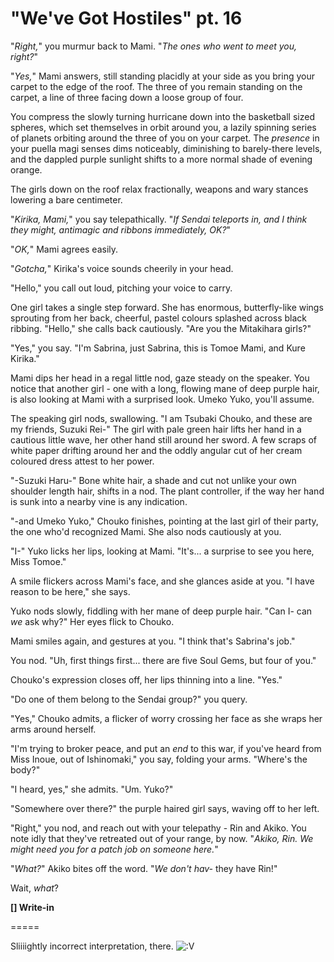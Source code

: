 # "We've Got Hostiles" pt. 16

"*Right,*" you murmur back to Mami. "*The ones who went to meet you, right?*"

"*Yes,*" Mami answers, still standing placidly at your side as you bring your carpet to the edge of the roof. The three of you remain standing on the carpet, a line of three facing down a loose group of four.

You compress the slowly turning hurricane down into the basketball sized spheres, which set themselves in orbit around you, a lazily spinning series of planets orbiting around the three of you on your carpet. The *presence* in your puella magi senses dims noticeably, diminishing to barely-there levels, and the dappled purple sunlight shifts to a more normal shade of evening orange.

The girls down on the roof relax fractionally, weapons and wary stances lowering a bare centimeter.

"*Kirika, Mami,*" you say telepathically. "*If Sendai teleports in, and I think they might, antimagic and ribbons immediately, OK?*"

"*OK,*" Mami agrees easily.

"*Gotcha,*" Kirika's voice sounds cheerily in your head.

"Hello," you call out loud, pitching your voice to carry.

One girl takes a single step forward. She has enormous, butterfly-like wings sprouting from her back, cheerful, pastel colours splashed across black ribbing. "Hello," she calls back cautiously. "Are you the Mitakihara girls?"

"Yes," you say. "I'm Sabrina, just Sabrina, this is Tomoe Mami, and Kure Kirika."

Mami dips her head in a regal little nod, gaze steady on the speaker. You notice that another girl - one with a long, flowing mane of deep purple hair, is also looking at Mami with a surprised look. Umeko Yuko, you'll assume.

The speaking girl nods, swallowing. "I am Tsubaki Chouko, and these are my friends, Suzuki Rei-" The girl with pale green hair lifts her hand in a cautious little wave, her other hand still around her sword. A few scraps of white paper drifting around her and the oddly angular cut of her cream coloured dress attest to her power.

"-Suzuki Haru-" Bone white hair, a shade and cut not unlike your own shoulder length hair, shifts in a nod. The plant controller, if the way her hand is sunk into a nearby vine is any indication.

"-and Umeko Yuko," Chouko finishes, pointing at the last girl of their party, the one who'd recognized Mami. She also nods cautiously at you.

"I-" Yuko licks her lips, looking at Mami. "It's... a surprise to see you here, Miss Tomoe."

A smile flickers across Mami's face, and she glances aside at you. "I have reason to be here," she says.

Yuko nods slowly, fiddling with her mane of deep purple hair. "Can I- can *we* ask why?" Her eyes flick to Chouko.

Mami smiles again, and gestures at you. "I think that's Sabrina's job."

You nod. "Uh, first things first... there are five Soul Gems, but four of you."

Chouko's expression closes off, her lips thinning into a line. "Yes."

"Do one of them belong to the Sendai group?" you query.

"Yes," Chouko admits, a flicker of worry crossing her face as she wraps her arms around herself.

"I'm trying to broker peace, and put an *end* to this war, if you've heard from Miss Inoue, out of Ishinomaki," you say, folding your arms. "Where's the body?"

"I heard, yes," she admits. "Um. Yuko?"

"Somewhere over there?" the purple haired girl says, waving off to her left.

"Right," you nod, and reach out with your telepathy - Rin and Akiko. You note idly that they've retreated out of your range, by now. "*Akiko, Rin. We might need you for a patch job on someone here.*"

"*What?*" Akiko bites off the word. "*We don't hav-* they have Rin!"

Wait, *what*?

**\[] Write-in**

\=====​

Sliiiightly incorrect interpretation, there. ![:V](/styles/sv_smiles/xenforo/emot-v.gif ":V    :V")
